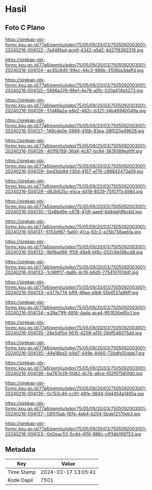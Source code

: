 # Hasil

## Foto C Plano

https://sirekap-obj-formc.kpu.go.id/77a6/pemilu/pdpr/75/05/09/20/03/7505092003001-20240216-004122--7a446fad-ace9-4342-a5d2-4d27f8362218.jpg

https://sirekap-obj-formc.kpu.go.id/77a6/pemilu/pdpr/75/05/09/20/03/7505092003001-20240216-004124--ac45c645-99ec-44c3-986b-3106ba3daffd.jpg

https://sirekap-obj-formc.kpu.go.id/77a6/pemilu/pdpr/75/05/09/20/03/7505092003001-20240216-004125--5896a376-66e1-4e78-a0fc-020a414b5273.jpg

https://sirekap-obj-formc.kpu.go.id/77a6/pemilu/pdpr/75/05/09/20/03/7505092003001-20240216-004126--51d48a2a-e8e2-482c-b321-34b46940049a.jpg

https://sirekap-obj-formc.kpu.go.id/77a6/pemilu/pdpr/75/05/09/20/03/7505092003001-20240216-004127--149cde0e-0866-416b-83ea-38f020a49626.jpg

https://sirekap-obj-formc.kpu.go.id/77a6/pemilu/pdpr/75/05/09/20/03/7505092003001-20240216-004128--401f8789-36d4-4c87-bc84-363f089eaf9f.jpg

https://sirekap-obj-formc.kpu.go.id/77a6/pemilu/pdpr/75/05/09/20/03/7505092003001-20240216-004129--bed3da9d-f30d-4157-af76-c88842473a59.jpg

https://sirekap-obj-formc.kpu.go.id/77a6/pemilu/pdpr/75/05/09/20/03/7505092003001-20240216-004129--d62b625c-e5ca-4418-8029-75f07f1c4984.jpg

https://sirekap-obj-formc.kpu.go.id/77a6/pemilu/pdpr/75/05/09/20/03/7505092003001-20240216-004130--12e8bd9e-c678-47df-aae9-6d4dafdfbcbd.jpg

https://sirekap-obj-formc.kpu.go.id/77a6/pemilu/pdpr/75/05/09/20/03/7505092003001-20240216-004131--6153df87-5a60-41ca-92c2-e25b738aeb1a.jpg

https://sirekap-obj-formc.kpu.go.id/77a6/pemilu/pdpr/75/05/09/20/03/7505092003001-20240216-004132--9bf6ad86-1f59-49e9-bf8c-052c9e58bcd8.jpg

https://sirekap-obj-formc.kpu.go.id/77a6/pemilu/pdpr/75/05/09/20/03/7505092003001-20240216-004133--1c99ff17-da8b-4c19-b6d5-775410701d4f.jpg

https://sirekap-obj-formc.kpu.go.id/77a6/pemilu/pdpr/75/05/09/20/03/7505092003001-20240216-004133--e377e774-bff4-46ae-a1b8-55b6f37a96ff.jpg

https://sirekap-obj-formc.kpu.go.id/77a6/pemilu/pdpr/75/05/09/20/03/7505092003001-20240216-004134--e39a71f9-4816-4ada-aca4-ff01926e65c1.jpg

https://sirekap-obj-formc.kpu.go.id/77a6/pemilu/pdpr/75/05/09/20/03/7505092003001-20240216-004135--28e5df5d-5615-4209-a110-26df546075dd.jpg

https://sirekap-obj-formc.kpu.go.id/77a6/pemilu/pdpr/75/05/09/20/03/7505092003001-20240216-004135--44e18bd2-b9d7-449b-8460-72bdfe50dde7.jpg

https://sirekap-obj-formc.kpu.go.id/77a6/pemilu/pdpr/75/05/09/20/03/7505092003001-20240216-004136--ba767e39-0082-4c7b-a6ce-f02f97580fd0.jpg

https://sirekap-obj-formc.kpu.go.id/77a6/pemilu/pdpr/75/05/09/20/03/7505092003001-20240216-004136--0c153c40-cc91-481e-9844-0d4454a1465a.jpg

https://sirekap-obj-formc.kpu.go.id/77a6/pemilu/pdpr/75/05/09/20/03/7505092003001-20240216-004137--13f015ab-f97e-4eb4-b254-5bde12170eb3.jpg

https://sirekap-obj-formc.kpu.go.id/77a6/pemilu/pdpr/75/05/09/20/03/7505092003001-20240216-004123--0d2eac53-5c4d-415f-886c-cff34b199753.jpg


## Metadata

| Key        | Value               |
| ---------- | ------------------- |
| Time Stamp | 2024-02-17 13:05:41 |
| Kode Dapil | 7501                |



